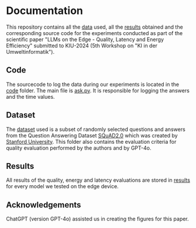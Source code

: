 # Documentation

This repository contains all the [data](dataset) used, all the [results](results) obtained and the corresponding source code 
for the experiments conducted as part of the scientific paper "LLMs on the Edge - Quality, Latency and Energy Efficiency" submitted to KIU-2024 (5th Workshop on "KI in der Umweltinformatik"). 

## Code
The sourcecode to log the data during our experiments is located in the [code](code) folder.
The main file is [ask.py](code/ask.py). It is responsible for logging the answers and the time values.


## Dataset

The [dataset](dataset) used is a subset of randomly selected 
questions and answers from the Question Answering Dataset [SQuAD2.0](https://rajpurkar.github.io/SQuAD-explorer/) which was created by [Stanford University](https://www.stanford.edu/).
This folder also contains the evaluation criteria for quality evaluation performed by the authors and by GPT-4o.

## Results

All results of the quality, energy and latency evaluations are stored in [results](results) for every model we tested on the edge device.

## Acknowledgements
ChatGPT (version GPT-4o) assisted us in creating the figures for this paper.

